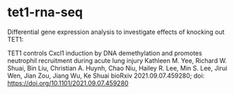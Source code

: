 # tet1-rna-seq
Differential gene expression analysis to investigate effects of knocking out TET1:

TET1 controls Cxcl1 induction by DNA demethylation and promotes neutrophil recruitment during acute lung injury
Kathleen M. Yee, Richard W. Shuai, Bin Liu, Christian A. Huynh, Chao Niu, Hailey R. Lee, Min S. Lee, Jirui Wen, Jian Zou, Jiang Wu, Ke Shuai
bioRxiv 2021.09.07.459280; doi: https://doi.org/10.1101/2021.09.07.459280

